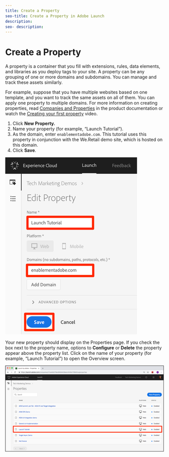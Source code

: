 ```yaml
---
title: Create a Property
seo-title: Create a Property in Adobe Launch
description: 
seo- description: 
---
```


# Create a Property

A property is a container that you fill with extensions, rules, data elements, and libraries as you deploy tags to your site. A property can be any grouping of one or more domains and subdomains. You can manage and track these assets similarly.

For example, suppose that you have multiple websites based on one template, and you want to track the same assets on all of them. You can apply one property to multiple domains. For more information on creating properties, read [Companies and Properties](../../launch-reference/administration/companies-and-properties.md) in the product documentation or watch the [Creating your first property](https://www.youtube.com/embed/Fb2pcbAYjIE) video.

1. Click **New Property.**
1. Name your property \(for example, “Launch Tutorial”\).
1.  As the domain, enter `enablementadobe.com`. This tutorial uses this property in conjunction with the We.Retail demo site, which is hosted on this domain.
1. Click **Save**.

![](/help/assets/launch-newproperty%20%281%29.png)

Your new property should display on the Properties page.  If you check the box next to the property name, options to **Configure** or **Delete** the property appear above the property list. Click on the name of your property \(for example, “Launch Tutorial”\) to open the Overview screen.

![](/help/assets/launch-openproperty.png)

